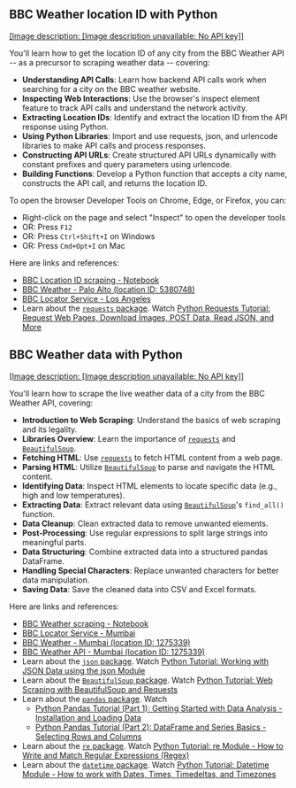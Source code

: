 ## BBC Weather location ID with Python

[[Image description: [Image description unavailable: No API key]]](https://youtu.be/IafLrvnamAw)

You'll learn how to get the location ID of any city from the BBC Weather API -- as a precursor to scraping weather data -- covering:

- **Understanding API Calls**: Learn how backend API calls work when searching for a city on the BBC weather website.
- **Inspecting Web Interactions**: Use the browser's inspect element feature to track API calls and understand the network activity.
- **Extracting Location IDs**: Identify and extract the location ID from the API response using Python.
- **Using Python Libraries**: Import and use requests, json, and urlencode libraries to make API calls and process responses.
- **Constructing API URLs**: Create structured API URLs dynamically with constant prefixes and query parameters using urlencode.
- **Building Functions**: Develop a Python function that accepts a city name, constructs the API call, and returns the location ID.

To open the browser Developer Tools on Chrome, Edge, or Firefox, you can:

- Right-click on the page and select "Inspect" to open the developer tools
- OR: Press `F12`
- OR: Press `Ctrl+Shift+I` on Windows
- OR: Press `Cmd+Opt+I` on Mac

Here are links and references:

- [BBC Location ID scraping - Notebook](https://colab.research.google.com/drive/1-iV-tbtRicKR_HXWeu4Hi5aXJCV3QdQp)
- [BBC Weather - Palo Alto (location ID: 5380748)](https://www.bbc.com/weather/5380748)
- [BBC Locator Service - Los Angeles](https://locator-service.api.bbci.co.uk/locations?api_key=AGbFAKx58hyjQScCXIYrxuEwJh2W2cmv&amp;stack=aws&amp;locale=en&amp;filter=international&amp;place-types=settlement%2Cairport%2Cdistrictℴ=importance&amp;s=los%20angeles&amp;a=true&amp;format=json)
- Learn about the [`requests` package](https://docs.python-requests.org/en/latest/user/quickstart/). Watch [Python Requests Tutorial: Request Web Pages, Download Images, POST Data, Read JSON, and More](https://youtu.be/tb8gHvYlCFs)

## BBC Weather data with Python

[[Image description: [Image description unavailable: No API key]]](https://youtu.be/Uc4DgQJDRoI)

You'll learn how to scrape the live weather data of a city from the BBC Weather API, covering:

- **Introduction to Web Scraping**: Understand the basics of web scraping and its legality.
- **Libraries Overview**: Learn the importance of [`requests`](https://docs.python-requests.org/en/latest/user/quickstart/) and [`BeautifulSoup`](https://beautiful-soup-4.readthedocs.io/).
- **Fetching HTML**: Use [`requests`](https://docs.python-requests.org/en/latest/user/quickstart/) to fetch HTML content from a web page.
- **Parsing HTML**: Utilize [`BeautifulSoup`](https://beautiful-soup-4.readthedocs.io/) to parse and navigate the HTML content.
- **Identifying Data**: Inspect HTML elements to locate specific data (e.g., high and low temperatures).
- **Extracting Data**: Extract relevant data using [`BeautifulSoup`](https://beautiful-soup-4.readthedocs.io/)'s `find_all()` function.
- **Data Cleanup**: Clean extracted data to remove unwanted elements.
- **Post-Processing**: Use regular expressions to split large strings into meaningful parts.
- **Data Structuring**: Combine extracted data into a structured pandas DataFrame.
- **Handling Special Characters**: Replace unwanted characters for better data manipulation.
- **Saving Data**: Save the cleaned data into CSV and Excel formats.

Here are links and references:

- [BBC Weather scraping - Notebook](https://colab.research.google.com/drive/1-gkMzE-TKe3U_yh1v0NPn4TM687H2Hcf)
- [BBC Locator Service - Mumbai](https://locator-service.api.bbci.co.uk/locations?api_key=AGbFAKx58hyjQScCXIYrxuEwJh2W2cmv&amp;stack=aws&amp;locale=en&amp;filter=international&amp;place-types=settlement%2Cairport%2Cdistrictℴ=importance&amp;s=mumbai&amp;a=true&amp;format=json)
- [BBC Weather - Mumbai (location ID: 1275339)](https://www.bbc.com/weather/1275339)
- [BBC Weather API - Mumbai (location ID: 1275339)](https://weather-broker-cdn.api.bbci.co.uk/en/forecast/aggregated/1275339)
- Learn about the [`json` package](https://docs.python.org/3/library/json.html). Watch [Python Tutorial: Working with JSON Data using the json Module](https://youtu.be/9N6a-VLBa2I)
- Learn about the [`BeautifulSoup` package](https://beautiful-soup-4.readthedocs.io/). Watch [Python Tutorial: Web Scraping with BeautifulSoup and Requests](https://youtu.be/ng2o98k983k)
- Learn about the [`pandas` package](https://pandas.pydata.org/pandas-docs/stable/user_guide/10min.html). Watch
  - [Python Pandas Tutorial (Part 1): Getting Started with Data Analysis - Installation and Loading Data](https://youtu.be/ZyhVh-qRZPA)
  - [Python Pandas Tutorial (Part 2): DataFrame and Series Basics - Selecting Rows and Columns](https://youtu.be/zmdjNSmRXF4)
- Learn about the [`re` package](https://docs.python.org/3/library/re.html). Watch [Python Tutorial: re Module - How to Write and Match Regular Expressions (Regex)](https://youtu.be/K8L6KVGG-7o)
- Learn about the [`datetime` package](https://docs.python.org/3/library/datetime.html). Watch [Python Tutorial: Datetime Module - How to work with Dates, Times, Timedeltas, and Timezones](https://youtu.be/eirjjyP2qcQ)
